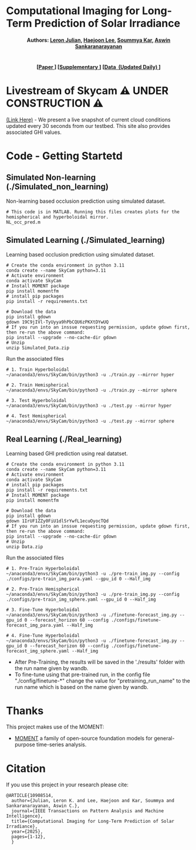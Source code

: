 # Computational Imaging for Long-Term Prediction of Solar Irradiance

<h4 align="center">
  <b>
    Authors:  
    <a href="https://leronjulian.github.io/" target="_blank">Leron Julian</a>, 
    <a href="https://www.linkedin.com/in/haejoon-lee-462019251" target="_blank">Haejoon Lee</a>,
    <a href="https://users.ece.cmu.edu/~soummyak/" target="_blank">Soummya Kar</a>,
    <a href="http://imagesci.ece.cmu.edu/" target="_blank">Aswin Sankaranarayanan</a>
  </b> 
</h4>

# 
<h4 align="center">
  [<a href="https://google.com" target="_blank">Paper&nbsp</a>]
  [<a href="https://google.com" target="_blank">Supplementary&nbsp</a>]
  [<a href="https://drive.google.com/drive/folders/1RECMaobYrSYNmIRyL72Pahb0GvX4aCm3?usp=drive_link" target="_blank"><b>Data&nbsp (Updated Daily) </b></a>]
</h4>


# Livestream of Skycam ⚠️ UNDER CONSTRUCTION ⚠️
  <a href="http://imagesci.ece.cmu.edu/SkyCamLiveWebsite/" target="_blank">(Link Here)</a> - We present a live snapshot of current cloud conditions updated every 30 seconds from our testbed. This site also provides associated GHI values.
</p>


# Code - Getting Startetd
## Simulated Non-learning (./Simulated_non_learning)
Non-learning based occlusion prediction using simulated dataset.
```shell
# This code is in MATLAB. Running this files creates plots for the hemispherical and hyperboloidal mirror.
NL_occ_pred.m
```

## Simulated Learning (./Simulated_learning)
Learning based occlusion prediction using simulated dataset.
```shell
# Create the conda environment in python 3.11
conda create --name SkyCam python=3.11
# Activate environment
conda activate SkyCam
# Install MOMENT package
pip install momentfm
# install pip packages
pip install -r requirements.txt

# Download the data
pip install gdown
gdown 19C9jIVl-TyUyya9hPbCQU6zPKXtDYwUQ
# If you run into an inssue requesting permission, update gdown first, then re-run the above command:
pip install --upgrade --no-cache-dir gdown
# Unzip
unzip Simulated_Data.zip 
```


Run the associated files
```shell
# 1. Train Hyperboloidal
~/anaconda3/envs/SkyCam/bin/python3 -u ./train.py --mirror hyper

# 2. Train Hemispherical
~/anaconda3/envs/SkyCam/bin/python3 -u ./train.py --mirror sphere

# 3. Test Hyperboloidal
~/anaconda3/envs/SkyCam/bin/python3 -u ./test.py --mirror hyper

# 4. Test Hemispherical
~/anaconda3/envs/SkyCam/bin/python3 -u ./test.py --mirror sphere
```

## Real Learning (./Real_learning)
Learning based GHI prediction using real datatset.
```shell
# Create the conda environment in python 3.11
conda create --name SkyCam python=3.11
# Activate environment
conda activate SkyCam
# install pip packages
pip install -r requirements.txt
# Install MOMENT package
pip install momentfm

# Download the data
pip install gdown
gdown 1IrUF1ZZy0FiU1dlSrYwfL1ecuOyocTQd
# If you run into an inssue requesting permission, update gdown first, then re-run the above command:
pip install --upgrade --no-cache-dir gdown
# Unzip
unzip Data.zip 

```
Run the associated files
```shell
# 1. Pre-Train Hyperboloidal
~/anaconda3/envs/SkyCam/bin/python3 -u ./pre-train_img.py --config ./configs/pre-train_img_para.yaml --gpu_id 0 --Half_img

# 2. Pre-Train Hemispherical
~/anaconda3/envs/SkyCam/bin/python3 -u ./pre-train_img.py --config ./configs/pre-train_img_sphere.yaml --gpu_id 0 --Half_img

# 3. Fine-Tune Hyperboloidal
~/anaconda3/envs/SkyCam/bin/python3 -u ./finetune-forecast_img.py --gpu_id 0 --forecast_horizon 60 --config ./configs/finetune-forecast_img_para.yaml --Half_img

# 4. Fine-Tune Hyperboloidal
~/anaconda3/envs/SkyCam/bin/python3 -u ./finetune-forecast_img.py --gpu_id 0 --forecast_horizon 60 --config ./configs/finetune-forecast_img_sphere.yaml --Half_img
```
* After Pre-Training, the results will be saved in the './results' folder with the run name given by wandb.
* To fine-tune using that pre-trained run, in the config file "./config/finetune-*" change the value for "pretraining_run_name" to the run name which is based on the name given by wandb.


# Thanks
This project makes use of the MOMENT:
* [MOMENT](https://github.com/moment-timeseries-foundation-model/moment) a family of open-source foundation models for general-purpose time-series analysis.

# Citation
If you use this project in your research please cite:
```
@ARTICLE{10908514,
  author={Julian, Leron K. and Lee, Haejoon and Kar, Soummya and Sankaranarayanan, Aswin C.},
  journal={IEEE Transactions on Pattern Analysis and Machine Intelligence}, 
  title={Computational Imaging for Long-Term Prediction of Solar Irradiance}, 
  year={2025},
  pages={1-12},
  }
```



